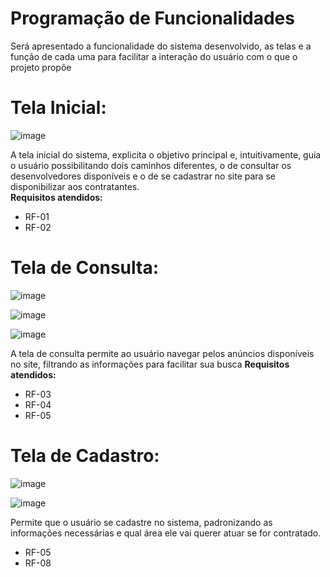 # Programação de Funcionalidades

Será apresentado a funcionalidade do sistema desenvolvido, as telas e a função de cada uma para facilitar a interação do usuário com o que o projeto propõe

# Tela Inicial:

![image](https://user-images.githubusercontent.com/80483432/123689022-228f2f80-d829-11eb-8736-499764f00383.png)

A tela inicial do sistema, explicita o objetivo principal e, intuitivamente, guia o usuário possibilitando dois caminhos diferentes, o de consultar os desenvolvedores disponíveis e o de se cadastrar no site para se disponibilizar aos contratantes.<br>
<b>Requisitos atendidos:</b>
<ul>
  <li>RF-01 </li>
  <li>RF-02 </li>
</ul>

# Tela de Consulta:

![image](https://user-images.githubusercontent.com/80483432/123690228-8534fb00-d82a-11eb-9b20-b9ae55215132.png)

![image](https://user-images.githubusercontent.com/80483432/123690259-8d8d3600-d82a-11eb-9fd4-bb8773bd506a.png)

![image](https://user-images.githubusercontent.com/80483432/123690287-95e57100-d82a-11eb-9fae-0d3291482c61.png)

A tela de consulta permite ao usuário navegar pelos anúncios disponíveis no site, filtrando as informações para facilitar sua busca
<b>Requisitos atendidos:</b>
<ul>
  <li>RF-03 </li>
  <li>RF-04 </li>
  <li>RF-05 </li>
</ul>

# Tela de Cadastro:

![image](https://user-images.githubusercontent.com/80483432/123696212-ddbbc680-d831-11eb-9239-863f9c1ffc41.png)

![image](https://user-images.githubusercontent.com/80483432/123696259-eca27900-d831-11eb-8d91-ff7d9da37280.png)

Permite que o usuário se cadastre no sistema, padronizando as informações necessárias e qual área ele vai querer atuar se for contratado.

<ul>
  <li>RF-05</li>
  <li>RF-08 </li>
</ul>


